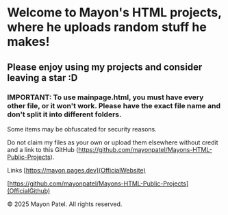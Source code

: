 # Welcome to Mayon's HTML projects, where he uploads random stuff he makes!

## Please enjoy using my projects and consider leaving a star :D

### IMPORTANT: To use mainpage.html, you must have every other file, or it won't work. Please have the exact file name and don't split it into different folders.

Some items may be obfuscated for security reasons.

Do not claim my files as your own or upload them elsewhere without credit and a link to this GitHub (https://github.com/mayonpatel/Mayons-HTML-Public-Projects).

Links
[https://mayon.pages.dev](OfficialWebsite)

[https://github.com/mayonpatel/Mayons-HTML-Public-Projects](OfficialGithub)

© 2025 Mayon Patel. All rights reserved.
